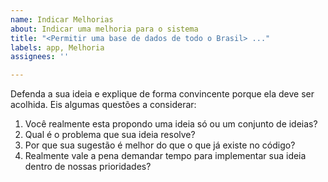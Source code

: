 ```yaml
---
name: Indicar Melhorias
about: Indicar uma melhoria para o sistema
title: "<Permitir uma base de dados de todo o Brasil> ..."
labels: app, Melhoria
assignees: ''

---
```


Defenda a sua ideia e explique de forma convincente porque ela deve ser acolhida. Eis algumas questões a considerar:

1. Você realmente esta propondo uma ideia só ou um conjunto de ideias?
2. Qual é o problema que sua ideia resolve?
3. Por que sua sugestão é melhor do que o que já existe no código?
4. Realmente vale a pena demandar tempo para implementar sua ideia dentro de nossas prioridades?
